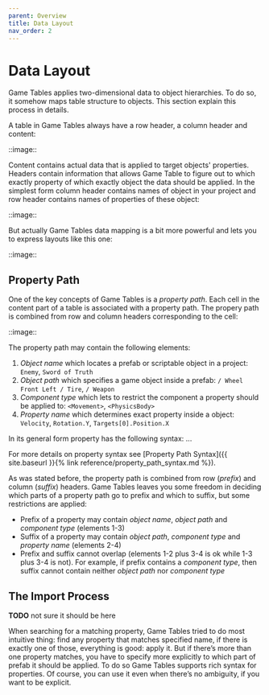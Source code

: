 ```yaml
---
parent: Overview
title: Data Layout
nav_order: 2
---
```

# Data Layout

Game Tables applies two-dimensional data to object hierarchies. To do so, it somehow maps table structure to objects. This section explain this process in details.

A table in Game Tables always have a row header, a column header and content:

::image::

Content contains actual data that is applied to target objects' properties. Headers contain information that allows Game Table to figure out to which exactly property of which exactly object the data should be applied. In the simplest form column header contains names of object in your project and row header contains names of properties of these object:

::image::

But actually Game Tables data mapping is a bit more powerful and lets you to express layouts like this one:

::image::

## Property Path

One of the key concepts of Game Tables is a *property path*. Each cell in the content part of a table is associated with a property path. The propery path is combined from row and column headers corresponding to the cell:

::image::

The property path may contain the following elements:
1. *Object name* which locates a prefab or scriptable object in a project: `Enemy`, `Sword of Truth`
2. *Object path* which specifies a game object inside a prefab: `/ Wheel Front Left / Tire`, `/ Weapon`
3. *Component type* which lets to restrict the component a property should be applied to: `<Movement>`, `<PhysicsBody>`
4. *Property name* which determines exact property inside a object: `Velocity`, `Rotation.Y`, `Targets[0].Position.X`

In its general form property has the following syntax:
...

For more details on property syntax see [Property Path Syntax]({{ site.baseurl }}{% link reference/property_path_syntax.md %}).

As was stated before, the property path is combined from row (*prefix*) and column (*suffix*) headers. Game Tables leaves you some freedom in deciding which parts of a property path go to prefix and which to suffix, but some restrictions are applied:
- Prefix of a property may contain *object name*, *object path* and *component type* (elements 1-3)
- Suffix of a property may contain *object path*, *component type* and *property name* (elements 2-4)
- Prefix and suffix cannot overlap (elements 1-2 plus 3-4 is ok while 1-3 plus 3-4 is not). For example, if prefix contains a *component type*, then suffix cannot contain neither *object path* nor *component type*

## The Import Process

**TODO** not sure it should be here

When searching for a matching property, Game Tables tried to do most intuitive thing: find any property that matches specified name, if there is exactly one of those, everything is good: apply it. But if there’s more than one property matches, you have to specify more explicitly to which part of prefab it should be applied. To do so Game Tables supports rich syntax for properties. Of course, you can use it even when there’s no ambiguity, if you want to be explicit.
